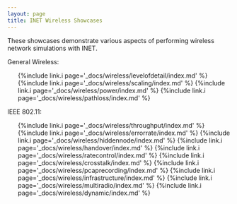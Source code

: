 ```yaml
---
layout: page
title: INET Wireless Showcases
---
```


These showcases demonstrate various aspects of performing wireless network
simulations with INET.

General Wireless:

<ul>
  {%include link.i page='_docs/wireless/levelofdetail/index.md' %}
  {%include link.i page='_docs/wireless/scaling/index.md' %}
  {%include link.i page='_docs/wireless/power/index.md' %}
  {%include link.i page='_docs/wireless/pathloss/index.md' %}
</ul>

IEEE 802.11:

<ul>
  {%include link.i page='_docs/wireless/throughput/index.md' %}
  {%include link.i page='_docs/wireless/errorrate/index.md' %}
  {%include link.i page='_docs/wireless/hiddennode/index.md' %}
  {%include link.i page='_docs/wireless/handover/index.md' %}
  {%include link.i page='_docs/wireless/ratecontrol/index.md' %}
  {%include link.i page='_docs/wireless/crosstalk/index.md' %}
  {%include link.i page='_docs/wireless/pcaprecording/index.md' %}
  {%include link.i page='_docs/wireless/infrastructure/index.md' %}
  {%include link.i page='_docs/wireless/multiradio/index.md' %}
  {%include link.i page='_docs/wireless/dynamic/index.md' %}
</ul>
